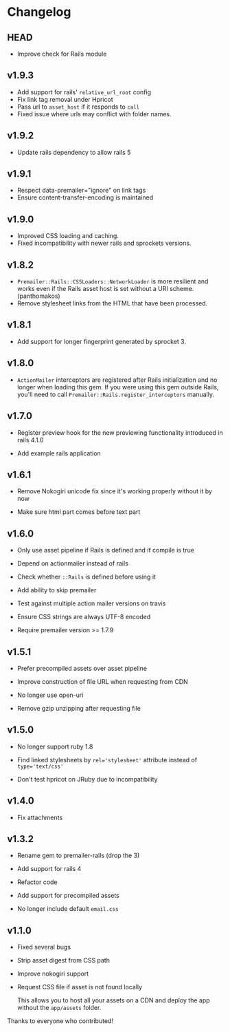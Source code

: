 # Changelog

## HEAD

- Improve check for Rails module

## v1.9.3

- Add support for rails' `relative_url_root` config
- Fix link tag removal under Hpricot
- Pass url to `asset_host` if it responds to `call`
- Fixed issue where urls may conflict with folder names.

## v1.9.2

- Update rails dependency to allow rails 5

## v1.9.1

- Respect data-premailer="ignore" on link tags
- Ensure content-transfer-encoding is maintained

## v1.9.0

- Improved CSS loading and caching.
- Fixed incompatibility with newer rails and sprockets versions.

## v1.8.2

- `Premailer::Rails::CSSLoaders::NetworkLoader` is more resilient and works even
  if the Rails asset host is set without a URI scheme. (panthomakos)
- Remove stylesheet links from the HTML that have been processed.

## v1.8.1

- Add support for longer fingerprint generated by sprocket 3.

## v1.8.0

- `ActionMailer` interceptors are registered after Rails initialization and no
  longer when loading this gem. If you were using this gem outside Rails, you'll
  need to call `Premailer::Rails.register_interceptors` manually.

## v1.7.0

- Register preview hook for the new previewing functionality introduced in
  rails 4.1.0

- Add example rails application

## v1.6.1

- Remove Nokogiri unicode fix since it's working properly without it by now

- Make sure html part comes before text part

## v1.6.0

- Only use asset pipeline if Rails is defined and if compile is true

- Depend on actionmailer instead of rails

- Check whether `::Rails` is defined before using it

- Add ability to skip premailer

- Test against multiple action mailer versions on travis

- Ensure CSS strings are always UTF-8 encoded

- Require premailer version >= 1.7.9

## v1.5.1

- Prefer precompiled assets over asset pipeline

- Improve construction of file URL when requesting from CDN

- No longer use open-uri

- Remove gzip unzipping after requesting file

## v1.5.0

- No longer support ruby 1.8

- Find linked stylesheets by `rel='stylesheet'` attribute instead of
  `type='text/css'`

- Don't test hpricot on JRuby due to incompatibility

## v1.4.0

- Fix attachments

## v1.3.2

- Rename gem to premailer-rails (drop the 3)

- Add support for rails 4

- Refactor code

- Add support for precompiled assets

- No longer include default `email.css`

## v1.1.0

- Fixed several bugs

- Strip asset digest from CSS path

- Improve nokogiri support

- Request CSS file if asset is not found locally

  This allows you to host all your assets on a CDN and deploy the
  app without the `app/assets` folder.

Thanks to everyone who contributed!
